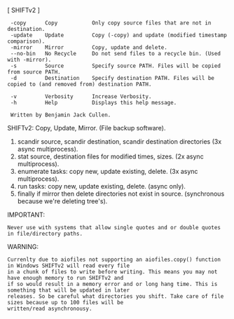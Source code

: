 [ SHIFTv2 ]

     -copy      Copy           Only copy source files that are not in destination.
     -update    Update         Copy (-copy) and update (modified timestamp comparison).
     -mirror    Mirror         Copy, update and delete.
     --no-bin   No Recycle     Do not send files to a recycle bin. (Used with -mirror).
     -s         Source         Specify source PATH. Files will be copied from source PATH.
     -d         Destination    Specify destination PATH. Files will be copied to (and removed from) destination PATH.
    
     -v         Verbosity      Increase Verbosity.
     -h         Help           Displays this help message.

     Written by Benjamin Jack Cullen.


SHIFTv2: Copy, Update, Mirror. (File backup software).

   1. scandir source, scandir destination, scandir destination directories (3x async multiprocess).
   2. stat source, destination files for modified times, sizes. (2x async multiprocess).
   3. enumerate tasks: copy new, update existing, delete. (3x async multiprocess).
   4. run tasks: copy new, update existing, delete. (async only).
   5. finally if mirror then delete directories not exist in source. (synchronous because we're deleting tree's).


IMPORTANT:

    Never use with systems that allow single quotes and or double quotes in file/directory paths.


WARNING:

    Currenlty due to aiofiles not supporting an aiofiles.copy() function in Windows SHIFTv2 will read every file
    in a chunk of files to write before writing. This means you may not have enough memory to run SHIFTv2 and
    if so would result in a memory error and or long hang time. This is something that will be updated in later
    releases. So be careful what directories you shift. Take care of file sizes because up to 100 files will be
    written/read asynchronousy.